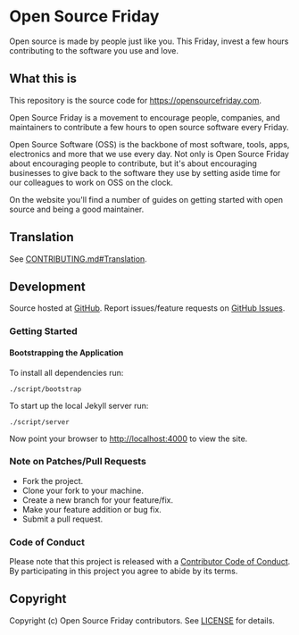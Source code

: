 # Open Source Friday

Open source is made by people just like you. This Friday, invest a few hours contributing to the software you use and love.

## What this is

This repository is the source code for <https://opensourcefriday.com>.

Open Source Friday is a movement to encourage people, companies, and maintainers to contribute a few hours to open source software every Friday.

Open Source Software (OSS) is the backbone of most software, tools, apps, electronics and more that we use every day. Not only is Open Source Friday about encouraging people to contribute, but it's about encouraging businesses to give back to the software they use by setting aside time for our colleagues to work on OSS on the clock.

On the website you'll find a number of guides on getting started with open source and being a good maintainer.

## Translation

See [CONTRIBUTING.md#Translation](CONTRIBUTING.md#Translation).

## Development

Source hosted at [GitHub](https://github.com/github/opensourcefriday).
Report issues/feature requests on [GitHub Issues](https://github.com/github/opensourcefriday/issues).

### Getting Started

#### Bootstrapping the Application

To install all dependencies run:

```console
./script/bootstrap
```

To start up the local Jekyll server run:

```console
./script/server
```

Now point your browser to <http://localhost:4000> to view the site.

### Note on Patches/Pull Requests

* Fork the project.
* Clone your fork to your machine.
* Create a new branch for your feature/fix.
* Make your feature addition or bug fix.
* Submit a pull request.

### Code of Conduct

Please note that this project is released with a [Contributor Code of Conduct](CODE_OF_CONDUCT.md). By participating in this project you agree to abide by its terms.

## Copyright

Copyright (c) Open Source Friday contributors. See [LICENSE](https://github.com/github/opensourcefriday/blob/HEAD/LICENSE.txt) for details.
